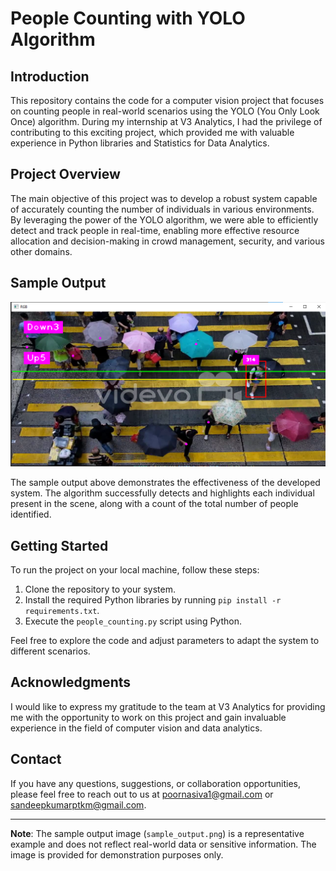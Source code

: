 # People Counting with YOLO Algorithm

## Introduction

This repository contains the code for a computer vision project that focuses on counting people in real-world scenarios using the YOLO (You Only Look Once) algorithm. During my internship at V3 Analytics, I had the privilege of contributing to this exciting project, which provided me with valuable experience in Python libraries and Statistics for Data Analytics.

## Project Overview

The main objective of this project was to develop a robust system capable of accurately counting the number of individuals in various environments. By leveraging the power of the YOLO algorithm, we were able to efficiently detect and track people in real-time, enabling more effective resource allocation and decision-making in crowd management, security, and various other domains.

## Sample Output

![Sample Output](Sample_Output.png)

The sample output above demonstrates the effectiveness of the developed system. The algorithm successfully detects and highlights each individual present in the scene, along with a count of the total number of people identified.

## Getting Started

To run the project on your local machine, follow these steps:

1. Clone the repository to your system.
2. Install the required Python libraries by running `pip install -r requirements.txt`.
3. Execute the `people_counting.py` script using Python.

Feel free to explore the code and adjust parameters to adapt the system to different scenarios.

## Acknowledgments

I would like to express my gratitude to the team at V3 Analytics for providing me with the opportunity to work on this project and gain invaluable experience in the field of computer vision and data analytics.

## Contact

If you have any questions, suggestions, or collaboration opportunities, please feel free to reach out to us at [poornasiva1@gmail.com](mailto:poornasiva1@gmail.com) or [sandeepkumarptkm@gmail.com](mailto:sandeepkumarptkm@gmail.com).

---
**Note**: The sample output image (`sample_output.png`) is a representative example and does not reflect real-world data or sensitive information. The image is provided for demonstration purposes only.

